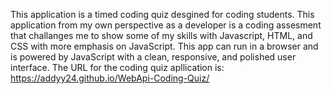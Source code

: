 This application is a timed coding quiz desgined for coding students. This application from my own perspective as a developer is a coding assesment that challanges me to show some of my skills with Javascript, HTML, and CSS with more emphasis on JavaScript. This app can run in a browser and is powered by JavaScript with a clean, responsive, and polished user interface. The URL for the coding quiz apllication is:  https://addyy24.github.io/WebApi-Coding-Quiz/
